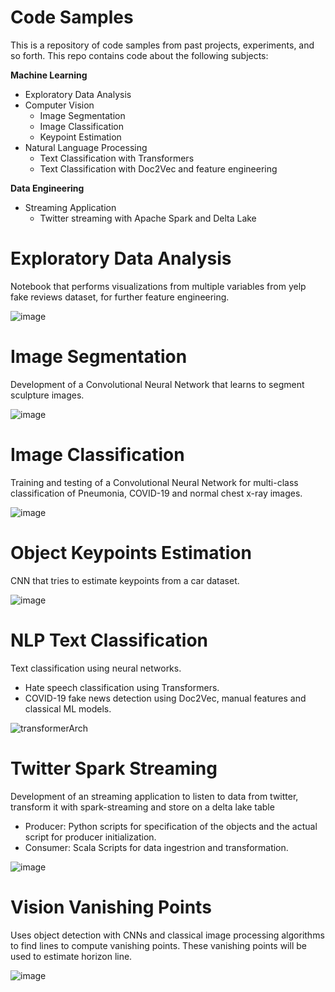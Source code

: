 # Code Samples
This is a repository of code samples from past projects, experiments, and so forth.
This repo contains code about the following subjects:

**Machine Learning**

- Exploratory Data Analysis
- Computer Vision
    - Image Segmentation
    - Image Classification
    - Keypoint Estimation
- Natural Language Processing
    - Text Classification with Transformers
    - Text Classification with Doc2Vec and feature engineering

**Data Engineering**

- Streaming Application
    - Twitter streaming with Apache Spark and Delta Lake

# Exploratory Data Analysis

Notebook that performs visualizations from multiple variables from yelp fake reviews dataset, for further feature engineering.

![image](https://user-images.githubusercontent.com/41920808/133944805-1a3856d8-4d35-4afb-a52a-2d9e2efcf964.png)

    
# Image Segmentation

Development of a Convolutional Neural Network that learns to segment sculpture images.

![image](https://user-images.githubusercontent.com/41920808/133944877-1d862163-5ee7-4b31-8f3d-99248b6ea657.png)


# Image Classification

Training and testing of a Convolutional Neural Network for multi-class classification of Pneumonia, COVID-19 and normal chest x-ray images.

![image](https://user-images.githubusercontent.com/41920808/133945400-9f1b967b-473a-43b5-ba04-c68456e0cc02.png)


# Object Keypoints Estimation

CNN that tries to estimate keypoints from a car dataset.

![image](https://user-images.githubusercontent.com/41920808/133945086-30c9233a-72b2-4ad7-be9b-f2e2e2503904.png)

# NLP Text Classification

Text classification using neural networks.

- Hate speech classification using Transformers.
- COVID-19 fake news detection using Doc2Vec, manual features and classical ML models.

![transformerArch](https://user-images.githubusercontent.com/41920808/133945321-3f50ec56-3937-41a2-9fa0-347c69d8a017.png)


# Twitter Spark Streaming

Development of an streaming application to listen to data from twitter, transform it with spark-streaming and store on a delta lake table
- Producer: Python scripts for specification of the objects and the actual script for producer initialization.
- Consumer: Scala Scripts for data ingestrion and transformation.

![image](https://user-images.githubusercontent.com/41920808/133945447-f662f06d-b6da-47ef-b490-e65ad5816f1d.png)


# Vision Vanishing Points

Uses object detection with CNNs and classical image processing algorithms to find lines to compute vanishing points. These vanishing points will be used to estimate horizon line.

![image](https://user-images.githubusercontent.com/41920808/133945440-cb3a8d68-6569-45ef-838c-c476e61f98ce.png)

